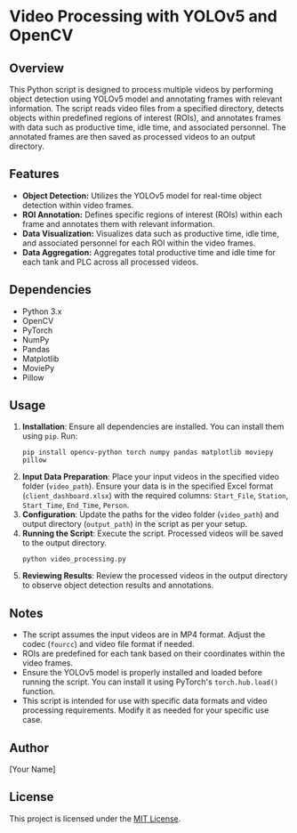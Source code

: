 
# Video Processing with YOLOv5 and OpenCV

## Overview
This Python script is designed to process multiple videos by performing object detection using YOLOv5 model and annotating frames with relevant information. The script reads video files from a specified directory, detects objects within predefined regions of interest (ROIs), and annotates frames with data such as productive time, idle time, and associated personnel. The annotated frames are then saved as processed videos to an output directory.

## Features
- **Object Detection:** Utilizes the YOLOv5 model for real-time object detection within video frames.
- **ROI Annotation:** Defines specific regions of interest (ROIs) within each frame and annotates them with relevant information.
- **Data Visualization:** Visualizes data such as productive time, idle time, and associated personnel for each ROI within the video frames.
- **Data Aggregation:** Aggregates total productive time and idle time for each tank and PLC across all processed videos.

## Dependencies
- Python 3.x
- OpenCV
- PyTorch
- NumPy
- Pandas
- Matplotlib
- MoviePy
- Pillow

## Usage
1. **Installation**: Ensure all dependencies are installed. You can install them using `pip`. Run:
   ```
   pip install opencv-python torch numpy pandas matplotlib moviepy pillow
   ```
2. **Input Data Preparation**: Place your input videos in the specified video folder (`video_path`). Ensure your data is in the specified Excel format (`client_dashboard.xlsx`) with the required columns: `Start_File`, `Station`, `Start_Time`, `End_Time`, `Person`.
3. **Configuration**: Update the paths for the video folder (`video_path`) and output directory (`output_path`) in the script as per your setup.
4. **Running the Script**: Execute the script. Processed videos will be saved to the output directory.
   ```
   python video_processing.py
   ```
5. **Reviewing Results**: Review the processed videos in the output directory to observe object detection results and annotations.

## Notes
- The script assumes the input videos are in MP4 format. Adjust the codec (`fourcc`) and video file format if needed.
- ROIs are predefined for each tank based on their coordinates within the video frames.
- Ensure the YOLOv5 model is properly installed and loaded before running the script. You can install it using PyTorch's `torch.hub.load()` function.
- This script is intended for use with specific data formats and video processing requirements. Modify it as needed for your specific use case.

## Author
[Your Name]

## License
This project is licensed under the [MIT License](LICENSE).

